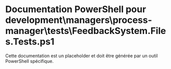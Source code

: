 # Documentation PowerShell pour development\managers\process-manager\tests\FeedbackSystem.Files.Tests.ps1

Cette documentation est un placeholder et doit être générée par un outil PowerShell spécifique.

